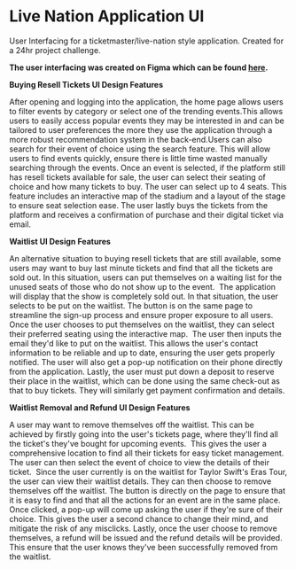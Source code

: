 # Live Nation Application UI
User Interfacing for a ticketmaster/live-nation style application. Created for a 24hr project challenge.

**The user interfacing was created on Figma which can be found [here](https://www.figma.com/proto/5oAkoB4gOaqZIPPo4cjF8v/Live-Nation-Mock-Up?node-id=1-2&p=f&t=VP4C2oLo3uroyvn7-1&scaling=min-zoom&content-scaling=fixed&page-id=0%3A1).**


**Buying Resell Tickets UI Design Features**

After opening and logging into the application, the home page allows users to filter events by category or select one of the trending events. ​
This allows users to easily access popular events they may be interested in and can be tailored to user preferences the more they use the application through a more robust recommendation system in the back-end.​
Users can also search for their event of choice using the search feature. This will allow users to find events quickly, ensure there is little time wasted manually searching through the events.​
Once an event is selected, if the platform still has resell tickets available for sale, the user can select their seating of choice and how many tickets to buy. The user can select up to 4 seats. This feature includes an interactive map of the stadium and a layout of the stage to ensure seat selection ease.​
The user lastly buys the tickets from the platform and receives a confirmation of purchase and their digital ticket via email.


**Waitlist UI Design Features​**

An alternative situation to buying resell tickets that are still available, some users may want to buy last minute tickets and find that all the tickets are sold out. In this situation, users can put themselves on a waiting list for the unused seats of those who do not show up to the event. ​
The application will display that the show is completely sold out. In that situation, the user selects to be put on the waitlist.​
The button is on the same page to streamline the sign-up process and ensure proper exposure to all users. ​
Once the user chooses to put themselves on the waitlist, they can select their preferred seating using the interactive map. ​
The user then inputs the email they'd like to put on the waitlist. This allows the user's contact information to be reliable and up to date, ensuring the user gets properly notified. The user will also get a pop-up notification on their phone directly from the application.​
Lastly, the user must put down a deposit to reserve their place in the waitlist, which can be done using the same check-out as that to buy tickets. They will similarly get payment confirmation and details.


**Waitlist Removal and Refund UI Design Features​**

A user may want to remove themselves off the waitlist. This can be achieved by firstly going into the user's tickets page, where they'll find all the ticket's they've bought for upcoming events. ​
This gives the user a comprehensive location to find all their tickets for easy ticket management.​
The user can then select the event of choice to view the details of their ticket. ​
Since the user currently is on the waitlist for Taylor Swift's Eras Tour, the user can view their waitlist details. They can then choose to remove themselves off the waitlist. The button is directly on the page to ensure that it is easy to find and that all the actions for an event are in the same place.​
Once clicked, a pop-up will come up asking the user if they're sure of their choice. This gives the user a second chance to change their mind, and mitigate the risk of any misclicks.​
Lastly, once the user choose to remove themselves, a refund will be issued and the refund details will be provided. This ensure that the user knows they've been successfully removed from the waitlist.

